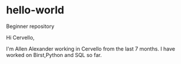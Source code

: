 # hello-world
Beginner repository

Hi Cervello,

I'm Allen Alexander working in Cervello from the last 7 months. I have worked on Birst,Python and SQL so far.
